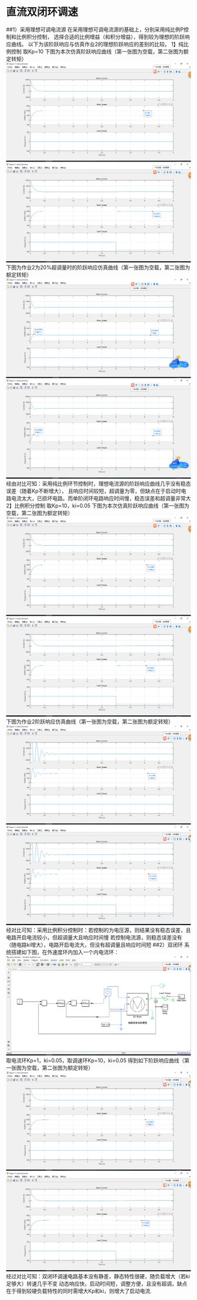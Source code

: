 # 直流双闭环调速
##1）采用理想可调电流源
在采用理想可调电流源的基础上，分别采用纯比例P控制和比例积分控制，
选择合适的比例增益（和积分增益），得到较为理想的阶跃响应曲线。
以下为该阶跃响应与仿真作业2的理想阶跃响应的差别的比较。
1】纯比例控制
取Kp=10
下图为本次仿真阶跃响应曲线（第一张图为空载，第二张图为额定转矩）
![avatar](https://github.com/caizf1999/homework/blob/master/U201614227/%E4%BB%BF%E7%9C%9F%E4%BD%9C%E4%B8%9A3-%E7%9B%B4%E6%B5%81%E5%8F%8C%E9%97%AD%E7%8E%AF%E8%B0%83%E9%80%9F/%E6%AF%94%E4%BE%8B%E6%8E%A7%E5%88%B6%E7%A9%BA%E8%BD%BD%E5%9B%BE.png)
![avatar](https://github.com/caizf1999/homework/blob/master/U201614227/%E4%BB%BF%E7%9C%9F%E4%BD%9C%E4%B8%9A3-%E7%9B%B4%E6%B5%81%E5%8F%8C%E9%97%AD%E7%8E%AF%E8%B0%83%E9%80%9F/%E6%AF%94%E4%BE%8B%E6%8E%A7%E5%88%B6%E9%A2%9D%E5%AE%9A%E8%BD%BD%E8%8D%B7%E5%9B%BE.png)
下图为作业2为20%超调量时的阶跃响应仿真曲线（第一张图为空载，第二张图为额定转矩）
![avatar](https://github.com/caizf1999/homework/blob/master/U201614227/%E4%BB%BF%E7%9C%9F%E4%BD%9C%E4%B8%9A3-%E7%9B%B4%E6%B5%81%E5%8F%8C%E9%97%AD%E7%8E%AF%E8%B0%83%E9%80%9F/20%25%E7%A9%BA%E8%BD%BD%E5%9B%BE.png)
![avatar](https://github.com/caizf1999/homework/blob/master/U201614227/%E4%BB%BF%E7%9C%9F%E4%BD%9C%E4%B8%9A3-%E7%9B%B4%E6%B5%81%E5%8F%8C%E9%97%AD%E7%8E%AF%E8%B0%83%E9%80%9F/20%25%E9%A2%9D%E5%AE%9A%E8%BD%BD%E8%8D%B7%E5%9B%BE.png)
经由对比可知：采用纯比例环节控制时，理想电流源的阶跃响应曲线几乎没有稳态误差（随着Kp不断增大），
且响应时间较短，超调量为零，但缺点在于启动时电路电流太大，已损坏电路。而单阶闭环电路响应时间慢，稳态误差和超调量非常大
2】比例积分控制
取Kp=10，ki=0.05
下图为本次仿真阶跃响应曲线（第一张图为空载，第二张图为额定转矩）
![avatar](https://github.com/caizf1999/homework/blob/master/U201614227/%E4%BB%BF%E7%9C%9F%E4%BD%9C%E4%B8%9A3-%E7%9B%B4%E6%B5%81%E5%8F%8C%E9%97%AD%E7%8E%AF%E8%B0%83%E9%80%9F/%E6%AF%94%E4%BE%8B%E7%A7%AF%E5%88%86%E6%8E%A7%E5%88%B6%E7%A9%BA%E8%BD%BD%E5%9B%BE.png)
![avatar](https://github.com/caizf1999/homework/blob/master/U201614227/%E4%BB%BF%E7%9C%9F%E4%BD%9C%E4%B8%9A3-%E7%9B%B4%E6%B5%81%E5%8F%8C%E9%97%AD%E7%8E%AF%E8%B0%83%E9%80%9F/%E6%AF%94%E4%BE%8B%E7%A7%AF%E5%88%86%E6%8E%A7%E5%88%B6%E9%A2%9D%E5%AE%9A%E8%BD%BD%E8%8D%B7%E5%9B%BE.png)
下图为作业2阶跃响应仿真曲线（第一张图为空载，第二张图为额定转矩）
![avatar](https://github.com/caizf1999/homework/blob/master/U201614227/%E4%BB%BF%E7%9C%9F%E4%BD%9C%E4%B8%9A3-%E7%9B%B4%E6%B5%81%E5%8F%8C%E9%97%AD%E7%8E%AF%E8%B0%83%E9%80%9F/%E4%BD%9C%E4%B8%9A2%E7%A9%BA%E8%BD%BD%E5%9B%BE.png)
![avatar](https://github.com/caizf1999/homework/blob/master/U201614227/%E4%BB%BF%E7%9C%9F%E4%BD%9C%E4%B8%9A3-%E7%9B%B4%E6%B5%81%E5%8F%8C%E9%97%AD%E7%8E%AF%E8%B0%83%E9%80%9F/%E4%BD%9C%E4%B8%9A2%E9%A2%9D%E5%AE%9A%E8%B4%9F%E8%BD%BD%E5%9B%BE.png)
经对比可知：采用比例积分控制时：若控制的为电压源，则结果没有稳态误差，且电路开启电流较小，但超调量大且响应时间慢
若控制电流源，则稳态误差没有（随电路ki增大），电路开启电流大，但没有超调量且响应时间短
##2）双闭环
系统搭建如下图，在外速度环内加入一个内电流环：
![avatar](https://github.com/caizf1999/homework/blob/master/U201614227/%E4%BB%BF%E7%9C%9F%E4%BD%9C%E4%B8%9A3-%E7%9B%B4%E6%B5%81%E5%8F%8C%E9%97%AD%E7%8E%AF%E8%B0%83%E9%80%9F/%E5%8F%8C%E9%97%AD%E7%8E%AF%E8%B0%83%E9%80%9F%E7%94%B5%E8%B7%AF%E5%9B%BE.png)
取电流环Kp=1，ki=0.05，取调速环Kp=10，ki=0.05
得到如下阶跃响应曲线（第一张图为空载，第二张图为额定转矩）
![avatar](https://github.com/caizf1999/homework/blob/master/U201614227/%E4%BB%BF%E7%9C%9F%E4%BD%9C%E4%B8%9A3-%E7%9B%B4%E6%B5%81%E5%8F%8C%E9%97%AD%E7%8E%AF%E8%B0%83%E9%80%9F/%E5%8F%8C%E9%97%AD%E7%8E%AF%E7%A9%BA%E8%BD%BD%E5%9B%BE.png)
![avatar](https://github.com/caizf1999/homework/blob/master/U201614227/%E4%BB%BF%E7%9C%9F%E4%BD%9C%E4%B8%9A3-%E7%9B%B4%E6%B5%81%E5%8F%8C%E9%97%AD%E7%8E%AF%E8%B0%83%E9%80%9F/%E5%8F%8C%E9%97%AD%E7%8E%AF%E9%A2%9D%E5%AE%9A%E8%B4%9F%E8%BD%BD%E5%9B%BE.png)
经过对比可知：双闭环调速电路基本没有静差，静态特性很硬，随负载增大（若ki足够大）转速几乎不变
动态响应快，启动时间短，调整方便，且没有超调，缺点在于得到较硬负载特性的同时需增大Kp和ki，则增大了启动电流.
